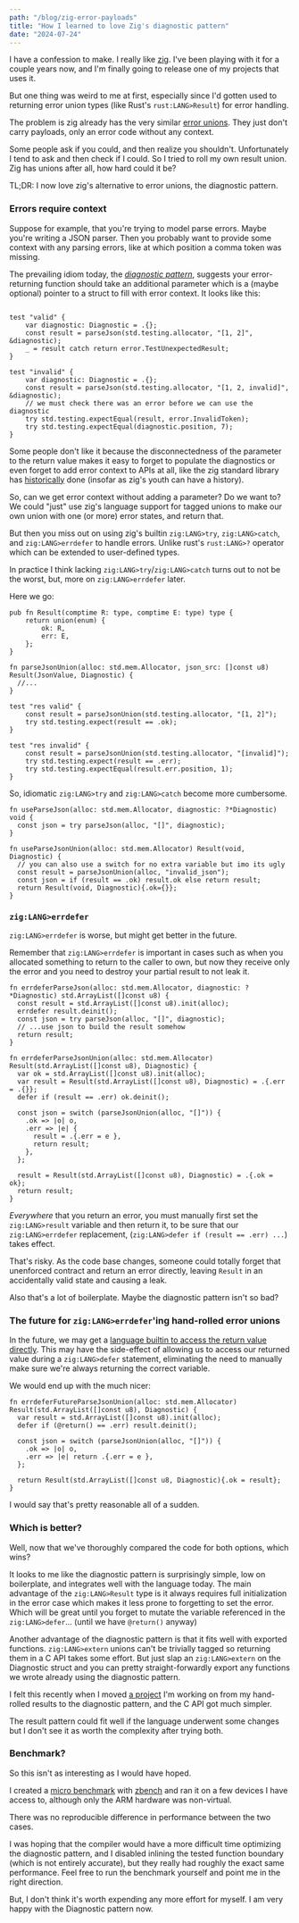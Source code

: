 ```yaml
---
path: "/blog/zig-error-payloads"
title: "How I learned to love Zig's diagnostic pattern"
date: "2024-07-24"
---
```


I have a confession to make. I really like [zig](https://ziglang.com).
I've been playing with it for a couple years now, and I'm finally going to
release one of my projects that uses it.

But one thing was weird to me at first,
especially since I'd gotten used to returning error union types
(like Rust's `rust:LANG>Result`) for error handling.

The problem is zig already has the very similar [error unions](https://ziglang.org/documentation/master/#Error-Union-Type).
They just don't carry payloads, only an error code without any context.

Some people ask if you could, and then realize you shouldn't.
Unfortunately I tend to ask and then check if I could.
So I tried to roll my own result union. Zig has unions after all, how hard could it be?

TL;DR: I now love zig's alternative to error unions, the diagnostic pattern.

### Errors require context

Suppose for example, that you're trying to model parse errors. Maybe you're writing a JSON parser.
Then you probably want to provide some context with any parsing errors,
like at which position a comma token
was missing.

The prevailing idiom today, the [*diagnostic pattern*](/FIXME), suggests
your error-returning function should take an additional parameter which is a
(maybe optional) pointer to a struct to fill with error context. It looks like this:

```zig

test "valid" {
    var diagnostic: Diagnostic = .{};
    const result = parseJson(std.testing.allocator, "[1, 2]", &diagnostic);
    _ = result catch return error.TestUnexpectedResult;
}

test "invalid" {
    var diagnostic: Diagnostic = .{};
    const result = parseJson(std.testing.allocator, "[1, 2, invalid]", &diagnostic);
    // we must check there was an error before we can use the diagnostic
    try std.testing.expectEqual(result, error.InvalidToken);
    try std.testing.expectEqual(diagnostic.position, 7);
}
```

Some people don't like it because the disconnectedness of the parameter to the
return value makes it easy to forget to populate the diagnostics or even forget
to add error context to APIs at all, like the zig standard library has [historically](/FIXME) done (insofar as zig's youth can have a history).

So, can we get error context without adding a parameter? Do we want to?
We could "just" use zig's language support for tagged unions to
make our own union with one (or more) error states, and return that.

But then you miss out on using zig's builtin `zig:LANG>try`,
`zig:LANG>catch`, and `zig:LANG>errdefer` to handle errors.
Unlike rust's `rust:LANG>?` operator which can be extended to user-defined types.

In practice I think lacking `zig:LANG>try`/`zig:LANG>catch` turns out to not be the worst,
but, more on `zig:LANG>errdefer` later.

Here we go:

```zig
pub fn Result(comptime R: type, comptime E: type) type {
    return union(enum) {
        ok: R,
        err: E,
    };
}

fn parseJsonUnion(alloc: std.mem.Allocator, json_src: []const u8) Result(JsonValue, Diagnostic) {
  //...
}

test "res valid" {
    const result = parseJsonUnion(std.testing.allocator, "[1, 2]");
    try std.testing.expect(result == .ok);
}

test "res invalid" {
    const result = parseJsonUnion(std.testing.allocator, "[invalid]");
    try std.testing.expect(result == .err);
    try std.testing.expectEqual(result.err.position, 1);
}
```

So, idiomatic `zig:LANG>try` and `zig:LANG>catch` become more cumbersome.

```zig
fn useParseJson(alloc: std.mem.Allocator, diagnostic: ?*Diagnostic) void {
  const json = try parseJson(alloc, "[]", diagnostic);
}

fn useParseJsonUnion(alloc: std.mem.Allocator) Result(void, Diagnostic) {
  // you can also use a switch for no extra variable but imo its ugly
  const result = parseJsonUnion(alloc, "invalid_json");
  const json = if (result == .ok) result.ok else return result;
  return Result(void, Diagnostic){.ok={}};
}
```

### `zig:LANG>errdefer`

`zig:LANG>errdefer` is worse, but might get better in the future.

Remember that `zig:LANG>errdefer` is important in cases such as when you
allocated something to return to the caller to own, but now they
receive only the error and you need to destroy your partial result
to not leak it.

```zig
fn errdeferParseJson(alloc: std.mem.Allocator, diagnostic: ?*Diagnostic) std.ArrayList([]const u8) {
  const result = std.ArrayList([]const u8).init(alloc);
  errdefer result.deinit();
  const json = try parseJson(alloc, "[]", diagnostic);
  // ...use json to build the result somehow
  return result;
}

fn errdeferParseJsonUnion(alloc: std.mem.Allocator) Result(std.ArrayList([]const u8), Diagnostic) {
  var ok = std.ArrayList([]const u8).init(alloc);
  var result = Result(std.ArrayList([]const u8), Diagnostic) = .{.err = .{}};
  defer if (result == .err) ok.deinit();

  const json = switch (parseJsonUnion(alloc, "[]")) {
    .ok => |o| o,
    .err => |e| {
      result = .{.err = e },
      return result;
    },
  };

  result = Result(std.ArrayList([]const u8), Diagnostic) = .{.ok = ok};
  return result;
}
```

*Everywhere* that you return an error, you must manually first set the
`zig:LANG>result` variable and then return it, to be sure that
our `zig:LANG>errdefer` replacement, (`zig:LANG>defer if (result == .err) ...`)
takes effect.

That's risky. As the code base changes, someone could totally forget that
unenforced contract and return an error directly, leaving `Result`
in an accidentally valid state and causing a leak.

Also that's a lot of boilerplate. Maybe the diagnostic pattern isn't so bad?

### The future for `zig:LANG>errdefer`'ing hand-rolled error unions

In the future, we may get a [language builtin to access the return value directly](https://github.com/ziglang/zig/issues/2765).
This may have the side-effect of allowing us to access our returned value during a `zig:LANG>defer` statement, eliminating the need to manually make sure we're always returning the correct variable.

We would end up with the much nicer:

```zig
fn errdeferFutureParseJsonUnion(alloc: std.mem.Allocator) Result(std.ArrayList([]const u8), Diagnostic) {
  var result = std.ArrayList([]const u8).init(alloc);
  defer if (@return() == .err) result.deinit();

  const json = switch (parseJsonUnion(alloc, "[]")) {
    .ok => |o| o,
    .err => |e| return .{.err = e },
  };

  return Result(std.ArrayList([]const u8, Diagnostic){.ok = result};
}
```

I would say that's pretty reasonable all of a sudden.

### Which is better?

Well, now that we've thoroughly compared the code for both options, which wins?

It looks to me like the diagnostic pattern is surprisingly simple,
low on boilerplate, and integrates well with the language today.
The main advantage of the `zig:LANG>Result` type is it always requires full initialization in the
error case which makes it less prone to forgetting to set the error.
Which will be great until you forget to mutate the variable referenced in the `zig:LANG>defer`... (until we have `@return()` anyway)

Another advantage of the diagnostic pattern is that it
fits well with exported functions. `zig:LANG>extern` unions can't be trivially
tagged so returning them in a C API takes some effort.
But just slap an `zig:LANG>extern` on the Diagnostic struct and you
can pretty straight-forwardly export any functions we wrote already using the
diagnostic pattern.

I felt this recently when I moved [a project](/FIXME) I'm working on from
my hand-rolled results to the diagnostic pattern, and the C API got much simpler.

The result pattern could fit well if the language underwent some changes but
I don't see it as worth the complexity after trying both. 

### Benchmark?

So this isn't as interesting as I would have hoped.

I created a [micro benchmark](https://github.com/MichaelBelousov/MichaelBelousov.github.io/tree/master/src/src/blog/zig_error_payloads) with [zbench](https://github.com/hendriknielaender/zBench)
and ran it on a few devices I have access to, although only the ARM hardware was non-virtual.

There was no reproducible difference in performance between the two cases.

I was hoping that the compiler would have a more difficult time optimizing the
diagnostic pattern, and I disabled inlining
the tested function boundary (which is not entirely accurate), but they really
had roughly the exact same performance. Feel free to run the benchmark yourself
and point me in the right direction.

But, I don't think it's worth expending any more effort for myself.
I am very happy with the Diagnostic pattern now.

